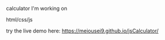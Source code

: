 calculator I'm working on

html/css/js

try the live demo here: https://meiousei9.github.io/jsCalculator/